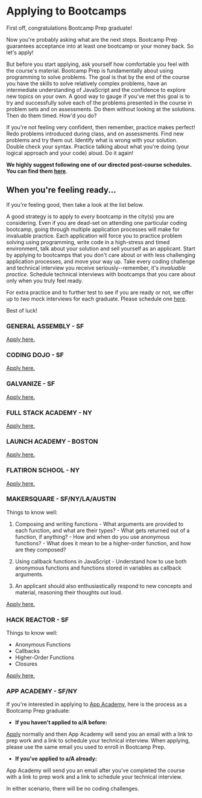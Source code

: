 # Applying to Bootcamps

First off, congratulations Bootcamp Prep graduate!

Now you're probably asking what are the next steps. Bootcamp Prep guarantees acceptance into at least one bootcamp or your money back. So let's apply!

But before you start applying, ask yourself how comfortable you feel with the course's material. Bootcamp Prep is fundamentally about using programming to solve problems. The goal is that by the end of the course you have the skills to solve relatively complex problems, have an intermediate understanding of JavaScript and the confidence to explore new topics on your own. A good way to gauge if you've met this goal is to try and successfully solve each of the problems presented in the course in problem sets and on assessments. Do them without looking at the solutions. Then do them timed. How'd you do?

If you're not feeling very confident, then remember, practice makes perfect! Redo problems introduced during class, and on assessments. Find new problems and try them out. Identify what is wrong with your solution. Double check your syntax. Practice talking about what you're doing (your logical approach and your code) aloud. Do it again!

**We highly suggest following one of our directed post-course schedules. You can find them [here](../schedules)**.

## When you're feeling ready...
If you're feeling good, then take a look at the list below.

A good strategy is to apply to *every* bootcamp in the city(s) you are considering. Even if you are dead-set on attending one particular coding bootcamp, going through multiple application processes will make for invaluable practice. Each application will force you to practice problem solving using programming, write code in a high-stress and timed environment, talk about your solution and sell yourself as an applicant. Start by applying to bootcamps that you don't care about or with less challenging application processes, and move your way up. Take every coding challenge and technical interview you receive seriously--remember, it's *invaluable practice*. Schedule technical interviews with bootcamps that you care about only when you truly feel ready.

For extra practice and to further test to see if you are ready or not, we offer up to *two* mock interviews for each graduate. Please schedule one [here](https://calendly.com/aladson/bootcamp_prep_mock_interview/).

Best of luck!

### GENERAL ASSEMBLY - SF
[Apply here.](https://generalassemb.ly/)
### CODING DOJO - SF
[Apply here.](http://www.codingdojo.com/)
### GALVANIZE - SF
[Apply here.](http://www.galvanize.com/)
###  FULL STACK ACADEMY - NY
[Apply here.](http://www.fullstackacademy.com/)
### LAUNCH ACADEMY - BOSTON
[Apply here.](https://www.launchacademy.com/)
### FLATIRON SCHOOL - NY
[Apply here.](http://flatironschool.com/)  

### MAKERSQUARE - SF/NY/LA/AUSTIN
Things to know well:
  1. Composing and writing functions
    - What arguments are provided to each function, and what are their types?
    - What gets returned out of a function, if anything?
    - How and when do you use anonymous functions?
    - What does it mean to be a higher-order function, and how are they composed?

  2. Using callback functions in JavaScript
    - Understand how to use both anonymous functions and functions stored in variables as callback arguments.

  3. An applicant should also enthusiastically respond to new concepts and material, reasoning their thoughts out loud.

[Apply here.](http://www.makersquare.com/)

### HACK REACTOR - SF
Things to know well:
- Anonymous Functions
- Callbacks
- Higher-Order Functions
- Closures

[Apply here.](http://www.hackreactor.com/)

### APP ACADEMY - SF/NY
If you're interested in applying to [App Academy][app_academy], here is the process as a Bootcamp Prep graduate:

 - **If you haven't applied to a/A before:**

  [Apply][app_academy_app] normally and then App Academy will send you an email with a link to prep work and a link to schedule your technical interview. When applying, please use the same email you used to enroll in Bootcamp Prep.

 - **If you've applied to a/A already:**

  App Academy will send you an email after you've completed the course with a link to prep work and a link to schedule your technical interview.

In either scenario, there will be no coding challenges.

[app_academy]:http://www.appacademy.io/
[app_academy_app]:http://www.appacademy.io/apply
